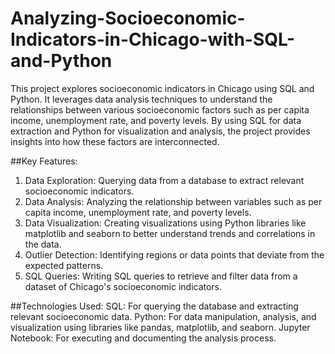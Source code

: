 # Analyzing-Socioeconomic-Indicators-in-Chicago-with-SQL-and-Python

This project explores socioeconomic indicators in Chicago using SQL and Python. It leverages data analysis techniques to understand the relationships between various socioeconomic factors such as per capita income, unemployment rate, and poverty levels. By using SQL for data extraction and Python for visualization and analysis, the project provides insights into how these factors are interconnected.

##Key Features:
1. Data Exploration: Querying data from a database to extract relevant socioeconomic indicators.
2. Data Analysis: Analyzing the relationship between variables such as per capita income, unemployment rate, and poverty levels.
3. Data Visualization: Creating visualizations using Python libraries like matplotlib and seaborn to better understand trends and correlations in the data.
4. Outlier Detection: Identifying regions or data points that deviate from the expected patterns.
5. SQL Queries: Writing SQL queries to retrieve and filter data from a dataset of Chicago's socioeconomic indicators.

##Technologies Used:
SQL: For querying the database and extracting relevant socioeconomic data.
Python: For data manipulation, analysis, and visualization using libraries like pandas, matplotlib, and seaborn.
Jupyter Notebook: For executing and documenting the analysis process.
